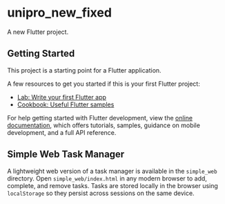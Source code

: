 # unipro_new_fixed

A new Flutter project.

## Getting Started

This project is a starting point for a Flutter application.

A few resources to get you started if this is your first Flutter project:

- [Lab: Write your first Flutter app](https://docs.flutter.dev/get-started/codelab)
- [Cookbook: Useful Flutter samples](https://docs.flutter.dev/cookbook)

For help getting started with Flutter development, view the
[online documentation](https://docs.flutter.dev/), which offers tutorials,
samples, guidance on mobile development, and a full API reference.

## Simple Web Task Manager

A lightweight web version of a task manager is available in the
`simple_web` directory. Open `simple_web/index.html` in any modern browser
to add, complete, and remove tasks. Tasks are stored locally in the
browser using `localStorage` so they persist across sessions on the same
device.
